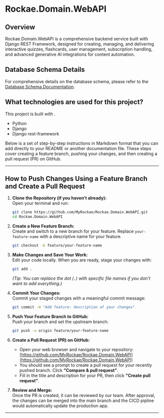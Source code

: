 # Rockae.Domain.WebAPI

## Overview
Rockae.Domain.WebAPI is a comprehensive backend service built with Django REST Framework, designed for creating, managing, and delivering interactive quizzes, flashcards, user management, subscription handling, and advanced generative AI integrations for content automation.

## Database Schema Details

For comprehensive details on the database schema, please refer to the [Database Schema Documentation](https://github.com/MyRockae/Rockae.Domain.WebAPI/blob/main/BackendSchema.md).

## What technologies are used for this project?

This project is built with .

- Python
- Django
- Django rest-framework

Below is a set of step-by-step instructions in Markdown format that you can add directly to your README or another documentation file. These steps cover creating a feature branch, pushing your changes, and then creating a pull request (PR) on GitHub.

---




## How to Push Changes Using a Feature Branch and Create a Pull Request

1. **Clone the Repository (if you haven’t already):**  
   Open your terminal and run:  
   ```bash
   git clone https://github.com/MyRockae/Rockae.Domain.WebAPI.git
   cd Rockae.Domain.WebAPI
   ```

2. **Create a New Feature Branch:**  
   Create and switch to a new branch for your feature. Replace `your-feature-name` with a descriptive name for your feature.
   ```bash
   git checkout -b feature/your-feature-name
   ```

3. **Make Changes and Save Your Work:**  
   Edit your code locally. When you are ready, stage your changes with:
   ```bash
   git add .
   ```
   *(Tip: You can replace the dot (`.`) with specific file names if you don’t want to add everything.)*

4. **Commit Your Changes:**  
   Commit your staged changes with a meaningful commit message:
   ```bash
   git commit -m "Add feature: description of your changes"
   ```

5. **Push Your Feature Branch to GitHub:**  
   Push your branch and set the upstream branch:
   ```bash
   git push -u origin feature/your-feature-name
   ```

6. **Create a Pull Request (PR) on GitHub:**  
   - Open your web browser and navigate to your repository: [https://github.com/MyRockae/Rockae.Domain.WebAPI](https://github.com/MyRockae/Rockae.Domain.WebAPI)
   - You should see a prompt to create a pull request for your recently pushed branch. Click **"Compare & pull request"**.
   - Fill in the title and description for your PR, then click **"Create pull request"**.

7. **Review and Merge:**  
   Once the PR is created, it can be reviewed by our team. After approval, the changes can be merged into the main branch and the CICD pipline would automatically update the production app.

---
